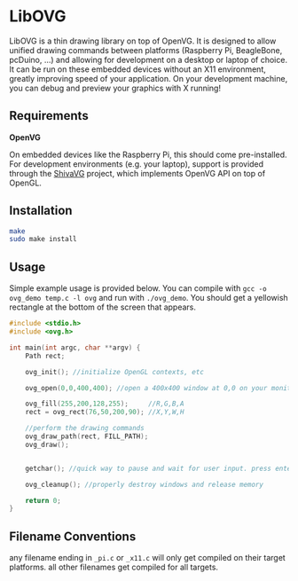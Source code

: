LibOVG
======

LibOVG is a thin drawing library on top of OpenVG. It is designed to allow unified drawing commands between platforms (Raspberry Pi, BeagleBone, pcDuino, ...) and allowing for development on a desktop or laptop of choice. It can be run on these embedded devices without an X11 environment, greatly improving speed of your application. On your development machine, you can debug and preview your graphics with X running!


Requirements
-------------
**OpenVG**

On embedded devices like the Raspberry Pi, this should come pre-installed. For development environments (e.g. your laptop), support is provided through the [ShivaVG](https://github.com/ileben/ShivaVG) project, which implements OpenVG API on top of OpenGL.


Installation
------------

```sh
make
sudo make install
```


Usage
-----

Simple example usage is provided below. You can compile with `gcc -o ovg_demo temp.c -l ovg` and run with `./ovg_demo`. You should get a yellowish rectangle at the bottom of the screen that appears.

```c
#include <stdio.h>
#include <ovg.h>

int main(int argc, char **argv) {
    Path rect;

    ovg_init(); //initialize OpenGL contexts, etc

    ovg_open(0,0,400,400); //open a 400x400 window at 0,0 on your monitor

    ovg_fill(255,200,128,255);     //R,G,B,A
    rect = ovg_rect(76,50,200,90); //X,Y,W,H

    //perform the drawing commands
    ovg_draw_path(rect, FILL_PATH);
    ovg_draw();


    getchar(); //quick way to pause and wait for user input. press enter to close

    ovg_cleanup(); //properly destroy windows and release memory

    return 0;
}
```


Filename Conventions
--------------------

any filename ending in `_pi.c` or `_x11.c` will only get compiled on their target platforms. all other filenames get compiled for all targets.